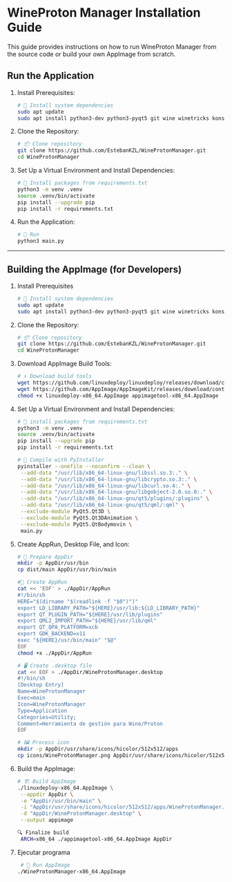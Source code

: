 # WineProton Manager Installation Guide

This guide provides instructions on how to run WineProton Manager from the source code or build your own AppImage from scratch.

## Run the Application

1. Install Prerequisites:
   ```bash
   # 🔧 Install system dependencies
   sudo apt update
   sudo apt install python3-dev python3-pyqt5 git wine winetricks konsole kdialog libssl3

2. Clone the Repository:
   ```bash
   # 📦 Clone repository
   git clone https://github.com/EstebanKZL/WineProtonManager.git
   cd WineProtonManager

3. Set Up a Virtual Environment and Install Dependencies:
   ```bash
   # 🐍 Install packages from requirements.txt
   python3 -m venv .venv
   source .venv/bin/activate
   pip install --upgrade pip
   pip install -r requirements.txt

3. Run the Application:
   ```bash
   # 🏃 Run
   python3 main.py

---

## Building the AppImage (for Developers)

1. Install Prerequisites
   ```bash
   # 🔧 Install system dependencies
   sudo apt update
   sudo apt install python3-dev python3-pyqt5 git wine winetricks konsole kdialog libssl3 imagemagick

2. Clone the Repository:
   ```bash
   # 📦 Clone repository
   git clone https://github.com/EstebanKZL/WineProtonManager.git
   cd WineProtonManager
   
3. Download AppImage Build Tools:
   ```bash
   # ⬇️ Download build tools
   wget https://github.com/linuxdeploy/linuxdeploy/releases/download/continuous/linuxdeploy-x86_64.AppImage
   wget https://github.com/AppImage/AppImageKit/releases/download/continuous/appimagetool-x86_64.AppImage
   chmod +x linuxdeploy-x86_64.AppImage appimagetool-x86_64.AppImage

4. Set Up a Virtual Environment and Install Dependencies:
   ```bash
   # 🐍 install packages from requirements.txt
   python3 -m venv .venv
   source .venv/bin/activate
   pip install --upgrade pip
   pip install -r requirements.txt

   # 🔨 Compile with PyInstaller
   pyinstaller --onefile --noconfirm --clean \
    --add-data "/usr/lib/x86_64-linux-gnu/libssl.so.3:." \
    --add-data "/usr/lib/x86_64-linux-gnu/libcrypto.so.3:." \
    --add-data "/usr/lib/x86_64-linux-gnu/libcurl.so.4:." \
    --add-data "/usr/lib/x86_64-linux-gnu/libgobject-2.0.so.0:." \
    --add-data "/usr/lib/x86_64-linux-gnu/qt5/plugins/:plugins" \
    --add-data "/usr/lib/x86_64-linux-gnu/qt5/qml/:qml" \
    --exclude-module PyQt5.Qt3D \
    --exclude-module PyQt5.Qt3DAnimation \
    --exclude-module PyQt5.QtBodymovin \
    main.py
   
5. Create AppRun, Desktop File, and Icon:
   ```bash
   # 📁 Prepare AppDir
   mkdir -p AppDir/usr/bin
   cp dist/main AppDir/usr/bin/main

   #🔨 Create AppRun
   cat << 'EOF' > ./AppDir/AppRun
   #!/bin/sh
   HERE="$(dirname "$(readlink -f "$0")")"
   export LD_LIBRARY_PATH="${HERE}/usr/lib:${LD_LIBRARY_PATH}"
   export QT_PLUGIN_PATH="${HERE}/usr/lib/plugins"
   export QML2_IMPORT_PATH="${HERE}/usr/lib/qml"
   export QT_QPA_PLATFORM=xcb
   export GDK_BACKEND=x11
   exec "${HERE}/usr/bin/main" "$@"
   EOF
   chmod +x ./AppDir/AppRun

   # 🖥️ Create .desktop file
   cat << EOF > ./AppDir/WineProtonManager.desktop
   #!/bin/sh
   [Desktop Entry]
   Name=WineProtonManager
   Exec=main
   Icon=WineProtonManager
   Type=Application
   Categories=Utility;
   Comment=Herramienta de gestión para Wine/Proton
   EOF

   # 🖼️ Process icon
   mkdir -p AppDir/usr/share/icons/hicolor/512x512/apps
   cp icons/WineProtonManager.png AppDir/usr/share/icons/hicolor/512x512/apps/WineProtonManager.png
   
6. Build the AppImage:
   ```bash
   # 🏗️ Build AppImage
   ./linuxdeploy-x86_64.AppImage \
    --appdir AppDir \
    -e "AppDir/usr/bin/main" \
    -i "AppDir/usr/share/icons/hicolor/512x512/apps/WineProtonManager.png" \
    -d "AppDir/WineProtonManager.desktop" \
    --output appimage

   🔍 Finalize build
    ARCH=x86_64 ./appimagetool-x86_64.AppImage AppDir
   
7. Ejecutar programa
   ```bash
    # 🏃 Run AppImage
   ./WineProtonManager-x86_64.AppImage
